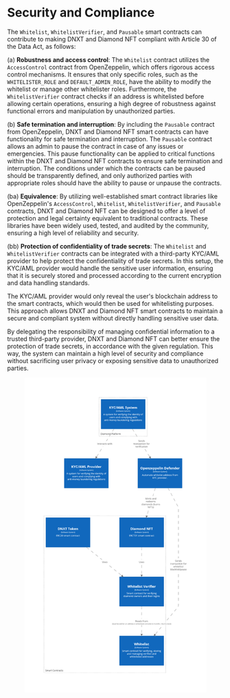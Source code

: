 # Security and Compliance

The `Whitelist`, `WhitelistVerifier`, and `Pausable` smart contracts can contribute to making DNXT and Diamond NFT compliant with Article 30 of the Data Act, as follows:

(a) **Robustness and access control**: The `Whitelist` contract utilizes the `AccessControl` contract from OpenZeppelin, which offers rigorous access control mechanisms. It ensures that only specific roles, such as the `WHITELISTER_ROLE` and `DEFAULT_ADMIN_ROLE`, have the ability to modify the whitelist or manage other whitelister roles. Furthermore, the `WhitelistVerifier` contract checks if an address is whitelisted before allowing certain operations, ensuring a high degree of robustness against functional errors and manipulation by unauthorized parties.

(b) **Safe termination and interruption**: By including the `Pausable` contract from OpenZeppelin, DNXT and Diamond NFT smart contracts can have functionality for safe termination and interruption. The `Pausable` contract allows an admin to pause the contract in case of any issues or emergencies. This pause functionality can be applied to critical functions within the DNXT and Diamond NFT contracts to ensure safe termination and interruption. The conditions under which the contracts can be paused should be transparently defined, and only authorized parties with appropriate roles should have the ability to pause or unpause the contracts.

(ba) **Equivalence**: By utilizing well-established smart contract libraries like OpenZeppelin's `AccessControl`, `Whitelist`, `WhitelistVerifier`, and `Pausable` contracts, DNXT and Diamond NFT can be designed to offer a level of protection and legal certainty equivalent to traditional contracts. These libraries have been widely used, tested, and audited by the community, ensuring a high level of reliability and security.

(bb) **Protection of confidentiality of trade secrets**: The `Whitelist` and `WhitelistVerifier` contracts can be integrated with a third-party KYC/AML provider to help protect the confidentiality of trade secrets. In this setup, the KYC/AML provider would handle the sensitive user information, ensuring that it is securely stored and processed according to the current encryption and data handling standards.

The KYC/AML provider would only reveal the user's blockchain address to the smart contracts, which would then be used for whitelisting purposes. This approach allows DNXT and Diamond NFT smart contracts to maintain a secure and compliant system without directly handling sensitive user data.

By delegating the responsibility of managing confidential information to a trusted third-party provider, DNXT and Diamond NFT can better ensure the protection of trade secrets, in accordance with the given regulation. This way, the system can maintain a high level of security and compliance without sacrificing user privacy or exposing sensitive data to unauthorized parties.

<figure><img src="../../.gitbook/assets/imagen.png" alt=""><figcaption></figcaption></figure>
